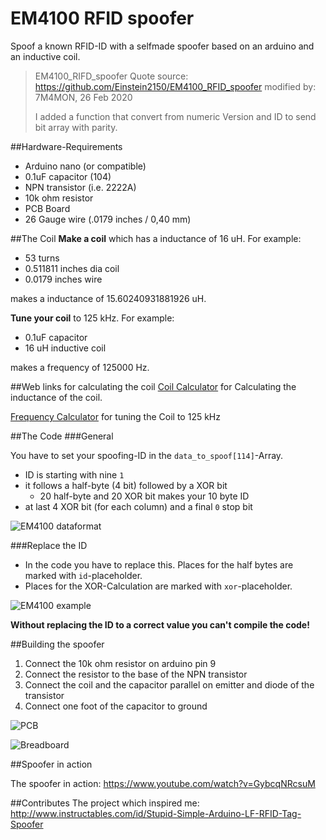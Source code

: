 # EM4100 RFID spoofer
Spoof a known RFID-ID with a selfmade spoofer based on an arduino and an inductive coil.

> EM4100_RIFD_spoofer
> Quote source: https://github.com/Einstein2150/EM4100_RFID_spoofer
> modified by: 7M4MON, 26 Feb 2020
> 
> I added a function that convert from numeric Version and ID to send bit array with parity.

##Hardware-Requirements
- Arduino nano (or compatible)
- 0.1uF capacitor (104)
- NPN transistor (i.e. 2222A)
- 10k ohm resistor
- PCB Board
- 26 Gauge wire (.0179 inches / 0,40 mm)

##The Coil
**Make a coil** which has a inductance of 16 uH. For example:
- 53 turns
- 0.511811 inches dia coil
- 0.0179 inches wire

makes a inductance of 15.60240931881926 uH.

**Tune your coil** to 125 kHz. For example:
- 0.1uF capacitor
- 16 uH inductive coil

makes a frequency of 125000 Hz.

##Web links for calculating the coil
[Coil Calculator](http://www.crystalradio.net/cal/indcal2.shtml) for Calculating the inductance of the coil.

[Frequency Calculator](http://www.sengpielaudio.com/Rechner-XLC.htm) for tuning the Coil to 125 kHz

##The Code
###General

You have to set your spoofing-ID in the `data_to_spoof[114]`-Array.
- ID is starting with nine `1`
- it follows a half-byte (4 bit) followed by a XOR bit
	- 20 half-byte and 20 XOR bit makes your 10 byte ID
- at last 4 XOR bit (for each column) and a final `0` stop bit

![EM4100 dataformat](https://github.com/Einstein2150/EM4100_RFID_spoofer/blob/master/images/EM4100_dataformat.png)

###Replace the ID
- In the code you have to replace this. Places for the half bytes are marked with `id`-placeholder.
- Places for the XOR-Calculation are marked with `xor`-placeholder.

![EM4100 example](https://github.com/Einstein2150/EM4100_RFID_spoofer/blob/master/images/EM4100_example.png)

**Without replacing the ID to a correct value you can't compile the code!**

##Building the spoofer
1. Connect the 10k ohm resistor on arduino pin 9
2. Connect the resistor to the base of the NPN transistor
3. Connect the coil and the capacitor parallel on emitter and diode of the transistor
4. Connect one foot of the capacitor to ground

![PCB](https://github.com/Einstein2150/EM4100_RFID_spoofer/blob/master/images/Build_on_PCB.png)

![Breadboard](https://github.com/Einstein2150/EM4100_RFID_spoofer/blob/master/images/Build_on_Breadboard.png)

##Spoofer in action

The spoofer in action: https://www.youtube.com/watch?v=GybcqNRcsuM

##Contributes
The project which inspired me:
http://www.instructables.com/id/Stupid-Simple-Arduino-LF-RFID-Tag-Spoofer